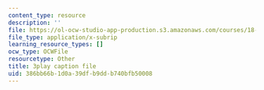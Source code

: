 ```yaml
---
content_type: resource
description: ''
file: https://ol-ocw-studio-app-production.s3.amazonaws.com/courses/18-02-multivariable-calculus-fall-2007/386bb66b1d0a39dfb9ddb740bfb50008_WfEQabCGAqI.srt
file_type: application/x-subrip
learning_resource_types: []
ocw_type: OCWFile
resourcetype: Other
title: 3play caption file
uid: 386bb66b-1d0a-39df-b9dd-b740bfb50008
---
```

